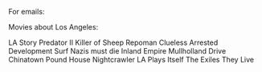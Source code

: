 For emails:

Movies about Los Angeles:

LA Story
Predator II
Killer of Sheep
Repoman
Clueless
Arrested Development
Surf Nazis must die
Inland Empire
Mullholland Drive
Chinatown
Pound House
Nightcrawler
LA Plays Itself
The Exiles
They Live
